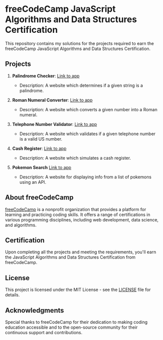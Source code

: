 # freeCodeCamp JavaScript Algorithms and Data Structures Certification

This repository contains my solutions for the projects required to earn the freeCodeCamp JavaScript Algorithms and Data Structures Certification.

## Projects

1. **Palindrome Checker**: [Link to app](https://palindromecheckerfreecodecamp.netlify.app/)
   - Description: A website which determines if a given string is a palindrome.

2. **Roman Numeral Converter**: [Link to app](https://convertertoroman.netlify.app/)
   - Description: A website which converts a given number into a Roman numeral.
     
3. **Telephone Number Validator**: [Link to app](https://telephone-validator-fcc.netlify.app/)
   - Description: A website which validates if a given telephone number is a valid US number.

4. **Cash Register**: [Link to app](https://cash-register-fcc.netlify.app/)
   - Description: A website which simulates a cash register.
  
5. **Pokemon Search** [Link to app](https://api-pokemon-search.netlify.app/)
   - Description: A website for displaying info from a list of pokemons using an API.
     
## About freeCodeCamp

[freeCodeCamp](https://www.freecodecamp.org/) is a nonprofit organization that provides a platform for learning and practicing coding skills. It offers a range of certifications in various programming disciplines, including web development, data science, and algorithms.

## Certification

Upon completing all the projects and meeting the requirements, you'll earn the JavaScript Algorithms and Data Structures Certification from freeCodeCamp.

## License

This project is licensed under the MIT License - see the [LICENSE](LICENSE) file for details.

## Acknowledgments

Special thanks to freeCodeCamp for their dedication to making coding education accessible and to the open-source community for their continuous support and contributions.
